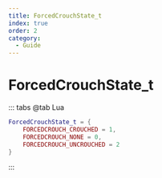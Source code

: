 ```yaml
---
title: ForcedCrouchState_t
index: true
order: 2
category:
  - Guide
---
```


# ForcedCrouchState_t
::: tabs
@tab Lua
```lua
ForcedCrouchState_t = {
    FORCEDCROUCH_CROUCHED = 1,
    FORCEDCROUCH_NONE = 0,
    FORCEDCROUCH_UNCROUCHED = 2
}
```
:::